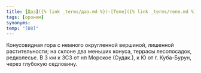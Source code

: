 ```yaml
---
title: [Даз]({% link _terms/даз.md %})-[Тепе]({% link _terms/тепе.md %})
tags: [ороним]
synonyms:
temp: "[В8]"
---
```


Конусовидная гора с немного округленной вершиной, лишенной растительности; на
склоне два меньших конуса, террасы лесопосадок, редколесье. В 3 км к ЗСЗ от нп
Морское (Судак.), к Ю от г. Куба-Бурун, через глубокую седловину.

